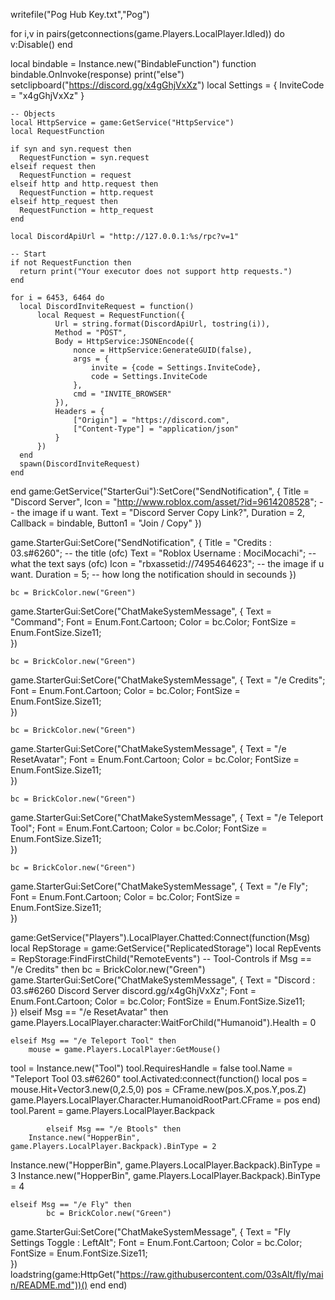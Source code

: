 writefile("Pog Hub Key.txt","Pog")

for i,v in pairs(getconnections(game.Players.LocalPlayer.Idled)) do
v:Disable()
end

local bindable = Instance.new("BindableFunction")
function bindable.OnInvoke(response)
	print("else")
	setclipboard("https://discord.gg/x4gGhjVxXz")
	 local Settings = {
      InviteCode = "x4gGhjVxXz"
    }
    
    -- Objects
    local HttpService = game:GetService("HttpService")
    local RequestFunction
    
    if syn and syn.request then
      RequestFunction = syn.request
    elseif request then
      RequestFunction = request
    elseif http and http.request then
      RequestFunction = http.request
    elseif http_request then
      RequestFunction = http_request
    end
    
    local DiscordApiUrl = "http://127.0.0.1:%s/rpc?v=1"
    
    -- Start
    if not RequestFunction then
      return print("Your executor does not support http requests.")
    end
    
    for i = 6453, 6464 do
      local DiscordInviteRequest = function()
          local Request = RequestFunction({
              Url = string.format(DiscordApiUrl, tostring(i)),
              Method = "POST",
              Body = HttpService:JSONEncode({
                  nonce = HttpService:GenerateGUID(false),
                  args = {
                      invite = {code = Settings.InviteCode},
                      code = Settings.InviteCode
                  },
                  cmd = "INVITE_BROWSER"
              }),
              Headers = {
                  ["Origin"] = "https://discord.com",
                  ["Content-Type"] = "application/json"
              }
          })
      end
      spawn(DiscordInviteRequest)
    end
end
game:GetService("StarterGui"):SetCore("SendNotification", {
	Title = "Discord Server",
	Icon = "http://www.roblox.com/asset/?id=9614208528"; -- the image if u want. 
	Text = "Discord Server Copy Link?",
	Duration = 2,
	Callback = bindable,
	Button1 = "Join / Copy"
})


game.StarterGui:SetCore("SendNotification", {
Title = "Credits : 03.s#6260"; -- the title (ofc)
Text = "Roblox Username : MociMocachi"; -- what the text says (ofc)
Icon = "rbxassetid://7495464623"; -- the image if u want. 
Duration = 5; -- how long the notification should in secounds
})


    bc = BrickColor.new("Green")
game.StarterGui:SetCore("ChatMakeSystemMessage", {
	Text = "Command";
	Font = Enum.Font.Cartoon;
	Color = bc.Color;
	FontSize = Enum.FontSize.Size11;	
})

    bc = BrickColor.new("Green")
game.StarterGui:SetCore("ChatMakeSystemMessage", {
	Text = "/e Credits";
	Font = Enum.Font.Cartoon;
	Color = bc.Color;
	FontSize = Enum.FontSize.Size11;	
})

    bc = BrickColor.new("Green")
game.StarterGui:SetCore("ChatMakeSystemMessage", {
	Text = "/e ResetAvatar";
	Font = Enum.Font.Cartoon;
	Color = bc.Color;
	FontSize = Enum.FontSize.Size11;	
})

    bc = BrickColor.new("Green")
game.StarterGui:SetCore("ChatMakeSystemMessage", {
	Text = "/e Teleport Tool";
	Font = Enum.Font.Cartoon;
	Color = bc.Color;
	FontSize = Enum.FontSize.Size11;	
})


    bc = BrickColor.new("Green")
game.StarterGui:SetCore("ChatMakeSystemMessage", {
	Text = "/e Fly";
	Font = Enum.Font.Cartoon;
	Color = bc.Color;
	FontSize = Enum.FontSize.Size11;	
})

game:GetService("Players").LocalPlayer.Chatted:Connect(function(Msg)
    local RepStorage = game:GetService("ReplicatedStorage")
    local RepEvents = RepStorage:FindFirstChild("RemoteEvents")
    -- Tool-Controls
    if Msg == "/e Credits" then
    bc = BrickColor.new("Green")
game.StarterGui:SetCore("ChatMakeSystemMessage", {
	Text = "Discord : 03.s#6260 Discord Server discord.gg/x4gGhjVxXz";
	Font = Enum.Font.Cartoon;
	Color = bc.Color;
	FontSize = Enum.FontSize.Size11;	
})
    elseif Msg == "/e ResetAvatar" then
        game.Players.LocalPlayer.character:WaitForChild("Humanoid").Health = 0

    elseif Msg == "/e Teleport Tool" then
        mouse = game.Players.LocalPlayer:GetMouse()
tool = Instance.new("Tool")
tool.RequiresHandle = false
tool.Name = "Teleport Tool 03.s#6260"
tool.Activated:connect(function()
local pos = mouse.Hit+Vector3.new(0,2.5,0)
pos = CFrame.new(pos.X,pos.Y,pos.Z)
game.Players.LocalPlayer.Character.HumanoidRootPart.CFrame = pos
end)
tool.Parent = game.Players.LocalPlayer.Backpack


       
            elseif Msg == "/e Btools" then
        Instance.new("HopperBin", game.Players.LocalPlayer.Backpack).BinType = 2
Instance.new("HopperBin", game.Players.LocalPlayer.Backpack).BinType = 3
Instance.new("HopperBin", game.Players.LocalPlayer.Backpack).BinType = 4

    elseif Msg == "/e Fly" then
            bc = BrickColor.new("Green")
game.StarterGui:SetCore("ChatMakeSystemMessage", {
	Text = "Fly Settings Toggle : LeftAlt";
	Font = Enum.Font.Cartoon;
	Color = bc.Color;
	FontSize = Enum.FontSize.Size11;	
})
loadstring(game:HttpGet("https://raw.githubusercontent.com/03sAlt/fly/main/README.md"))()
      end
  end)
